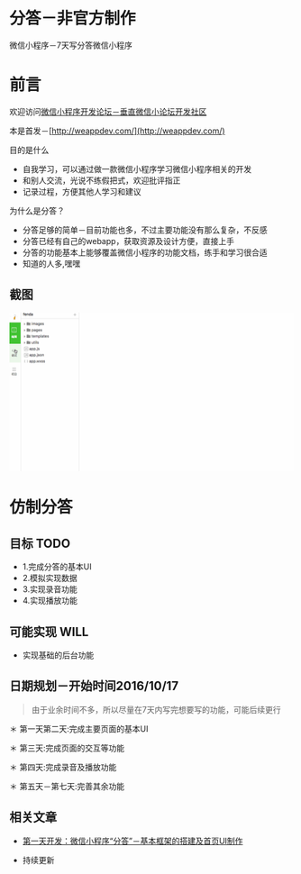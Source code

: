

# 分答－非官方制作

微信小程序－7天写分答微信小程序

# 前言

欢迎访问[微信小程序开发论坛－垂直微信小论坛开发社区](http://weappdev.com/)

本是首发－[http://weappdev.com/](http://weappdev.com/)


目的是什么

* 自我学习，可以通过做一款微信小程序学习微信小程序相关的开发
* 和别人交流，光说不练假把式，欢迎批评指正
* 记录过程，方便其他人学习和建议

为什么是分答？

* 分答足够的简单－目前功能也多，不过主要功能没有那么复杂，不反感
* 分答已经有自己的webapp，获取资源及设计方便，直接上手
* 分答的功能基本上能够覆盖微信小程序的功能文档，练手和学习很合适
* 知道的人多,嘿嘿



## 截图

![第一天框架及首页](screenshoot/fenda1.gif)


# 仿制分答

## 目标 TODO

* 1.完成分答的基本UI
* 2.模拟实现数据
* 3.实现录音功能
* 4.实现播放功能


## 可能实现 WILL

* 实现基础的后台功能

## 日期规划－开始时间2016/10/17

> 由于业余时间不多，所以尽量在7天内写完想要写的功能，可能后续更行

＊ 第一天第二天:完成主要页面的基本UI

＊ 第三天:完成页面的交互等功能

＊ 第四天:完成录音及播放功能

＊ 第五天－第七天:完善其余功能

## 相关文章

 * [第一天开发：微信小程序“分答”－基本框架的搭建及首页UI制作](http://weappdev.com/t/topic/135)

 * 持续更新

